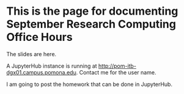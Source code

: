 # This is the page for documenting September Research Computing Office Hours

The slides are here.

A JupyterHub instance is running at http://pom-itb-dgx01.campus.pomona.edu. Contact me for the user name.

I am going to post the homework that can be done in JupyterHub.
